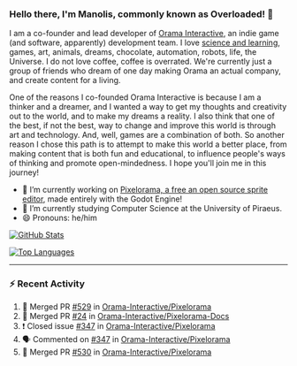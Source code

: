 ### Hello there, I'm Manolis, commonly known as Overloaded! 👋
I am a co-founder and lead developer of [Orama Interactive](https://www.orama-interactive.com/), an indie game (and software, apparently) development team. I love [science and learning](https://github.com/OverloadedOrama/KnowledgeBase), games, art, animals, dreams, chocolate, automation, robots, life, the Universe. I do not love coffee, coffee is overrated. We're currently just a group of friends who dream of one day making Orama an actual company, and create content for a living.

One of the reasons I co-founded Orama Interactive is because I am a thinker and a dreamer, and I wanted a way to get my thoughts and creativity out to the world, and to make my dreams a reality. I also think that one of the best, if not the best, way to change and improve this world is through art and technology. And, well, games are a combination of both. So another reason I chose this path is to attempt to make this world a better place, from making content that is both fun and educational, to influence people's ways of thinking and promote open-mindedness. I hope you'll join me in this journey!

- 🔭 I’m currently working on [Pixelorama, a free an open source sprite editor](https://github.com/Orama-Interactive/Pixelorama), made entirely with the Godot Engine!
- 🌱 I’m currently studying Computer Science at the University of Piraeus.
- 😄 Pronouns: he/him

[![GitHub Stats](https://github-readme-stats.vercel.app/api/?username=OverloadedOrama&show_icons=true&theme=merko)](https://github.com/anuraghazra/github-readme-stats)

[![Top Languages](https://github-readme-stats.vercel.app/api/top-langs/?username=OverloadedOrama&layout=compact&theme=merko)](https://github.com/anuraghazra/github-readme-stats)

---

### :zap: Recent Activity

<!--START_SECTION:activity-->
1. 🎉 Merged PR [#529](https://github.com/Orama-Interactive/Pixelorama/pull/529) in [Orama-Interactive/Pixelorama](https://github.com/Orama-Interactive/Pixelorama)
2. 🎉 Merged PR [#24](https://github.com/Orama-Interactive/Pixelorama-Docs/pull/24) in [Orama-Interactive/Pixelorama-Docs](https://github.com/Orama-Interactive/Pixelorama-Docs)
3. ❗️ Closed issue [#347](https://github.com/Orama-Interactive/Pixelorama/issues/347) in [Orama-Interactive/Pixelorama](https://github.com/Orama-Interactive/Pixelorama)
4. 🗣 Commented on [#347](https://github.com/Orama-Interactive/Pixelorama/issues/347) in [Orama-Interactive/Pixelorama](https://github.com/Orama-Interactive/Pixelorama)
5. 🎉 Merged PR [#530](https://github.com/Orama-Interactive/Pixelorama/pull/530) in [Orama-Interactive/Pixelorama](https://github.com/Orama-Interactive/Pixelorama)
<!--END_SECTION:activity-->

<!--
**OverloadedOrama/OverloadedOrama** is a ✨ _special_ ✨ repository because its `README.md` (this file) appears on your GitHub profile.

Here are some ideas to get you started:

- 👯 I’m looking to collaborate on ...
- 🤔 I’m looking for help with ...
- 💬 Ask me about ...
- 📫 How to reach me: ...
- ⚡ Fun fact: ...
-->
